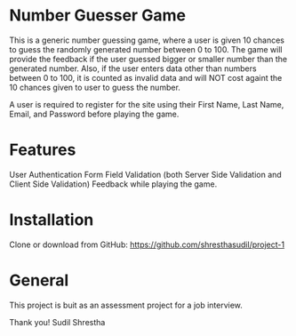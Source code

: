 Number Guesser Game
====================

This is a generic number guessing game, where a user is given 10 chances to guess
the randomly generated number between 0 to 100. The game will provide the feedback
if the user guessed bigger or smaller number than the generated number.
Also, if the user enters data other than numbers between 0 to 100, it is counted
as invalid data and will NOT cost againt the 10 chances given to user to guess 
the number.

A user is required to register for the site using their First Name, Last Name, 
Email, and Password before playing the game.

Features
=========
User Authentication
Form Field Validation (both Server Side Validation and Client Side Validation)
Feedback while playing the game.

Installation
=============
Clone or download from GitHub: https://github.com/shresthasudil/project-1

General
========
This project is buit as an assessment project for a job interview.

Thank you!
Sudil Shrestha